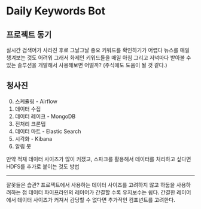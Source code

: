 # Daily Keywords Bot
## 프로젝트 동기
실시간 검색어가 사라진 후로 그날그날 중요 키워드를 확인하기가 어렵다
뉴스를 매일 챙겨보는 것도 어려워
그래서 화제인 키워드들을 매일 아침 그리고 저녁마다 받아볼 수 있는 솔루션을 개발해서 사용해보면 어떨까? (주식에도 도움이 될 것 같다.)

## 청사진
0. 스케쥴링 - Airflow
1. 데이터 수집
2. 데이터 레이크 - MongoDB
3. 전처리 크론탭
4. 데이터 마트 - Elastic Search
5. 시각화 - Kibana
6. 알림 봇

만약 적재 데이터 사이즈가 많이 커졌고, 스파크를 활용해서 데이터를 처리하고 싶다면 HDFS를 추가로 붙이는 것도 방법

---

잘못들은 습관?
프로젝트에서 사용하는 데이터 사이즈를 고려하지 않고 하둡을 사용하려하는 점
데이터 파이프라인의 레이어가 간결할 수록 유지보수는 쉽다. 
간결한 레이어에서 데이터 사이즈가 커져서 감당할 수 없다면 추가적인 컴포넌트를 고려한다.

